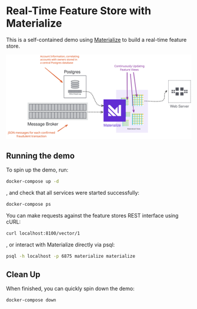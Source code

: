 # Real-Time Feature Store with Materialize

This is a self-contained demo using [Materialize](https://materialize.com) to build a real-time feature store.

![Materialize Real-Time Feature Store](feature-store-architecture.svg)

## Running the demo

To spin up the demo, run:

```bash
docker-compose up -d
```

, and check that all services were started successfully:

```bash
docker-compose ps
```

You can make requests against the feature stores REST interface using cURL:

```bash
curl localhost:8100/vector/1
```

, or interact with Materialize directly via psql:

```bash
psql -h localhost -p 6875 materialize materialize
```

## Clean Up

When finished, you can quickly spin down the demo:

```bash
docker-compose down
```
